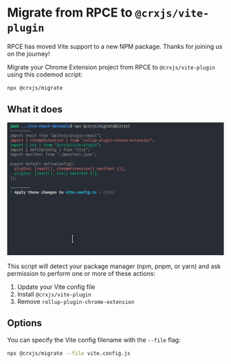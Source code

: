 # Migrate from RPCE to `@crxjs/vite-plugin`

RPCE has moved Vite support to a new NPM package. Thanks for joining us on the
journey!

Migrate your Chrome Extension project from RPCE to `@crxjs/vite-plugin` using
this codemod script:

```sh
npx @crxjs/migrate
```

## What it does

![script running animation](migrate.gif)

This script will detect your package manager (npm, pnpm, or yarn) and ask
permission to perform one or more of these actions:

1. Update your Vite config file
2. Install `@crxjs/vite-plugin`
3. Remove `rollup-plugin-chrome-extension`

## Options

You can specify the Vite config filename with the `--file` flag:

```sh
npx @crxjs/migrate --file vite.config.js
```

